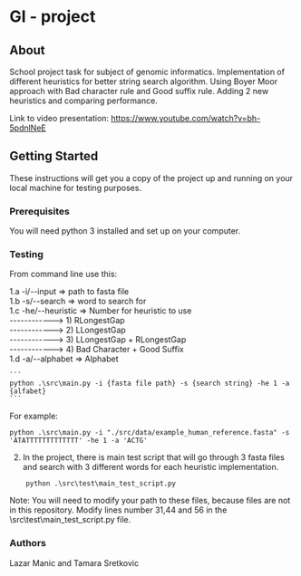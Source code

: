 # GI - project

## About <a name = "about"></a>

School project task for subject of genomic informatics. Implementation of different heuristics for better string search algorithm. Using Boyer Moor approach with Bad character rule and Good suffix rule. Adding 2 new heuristics and comparing performance.

Link to video presentation:
https://www.youtube.com/watch?v=bh-5pdnlNeE

## Getting Started <a name = "getting_started"></a>

These instructions will get you a copy of the project up and running on your local machine for testing purposes.

### Prerequisites

You will need python 3 installed and set up on your computer.

### Testing

From command line use this:

1.a -i/--input      => path to fasta file </br>
1.b -s/--search     => word to search for </br>
1.c -he/--heuristic => Number for heuristic to use </br>
------------> 1) RLongestGap </br>
------------> 2) LLongestGap </br>
------------> 3) LLongestGap + RLongestGap </br>
------------> 4) Bad Character + Good Suffix </br>
1.d -a/--alphabet    => Alphabet </br>

    ```
    python .\src\main.py -i {fasta file path} -s {search string} -he 1 -a {alfabet}
    ```

For example:

```
python .\src\main.py -i "./src/data/example_human_reference.fasta" -s 'ATATTTTTTTTTTTTT' -he 1 -a 'ACTG'
```

2. In the project, there is main test script that will go through 3 fasta files and search with 3 different words for each heuristic implementation.

```
    python .\src\test\main_test_script.py
```

Note: You will need to modify your path to these files, because files are not in this repository. Modify lines number 31,44 and 56 in the \src\test\main_test_script.py file. </br>


### Authors

Lazar Manic and Tamara Sretkovic
